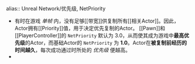 alias:: Unreal Network/优先级, NetPriority

- 有时在游戏 *单帧* 内，没有足够[[带宽]]供复制所有[[相关Actor]]。因此，Actor拥有[[Priority]]值，用于决定优先复制的Actor。
  [[Pawn]]和[[PlayerController]]的 `NetPriority` 默认为 3.0，从而使其成为游戏中**最高优先级**的Actor，而基础Actor的 `NetPriority` 为 **1.0**。Actor在**被复制前经历的时间越久**，每次成功通过时所处的 *优先级* 便越高。
-